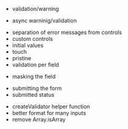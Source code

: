 + validation/warning
- async warninig/validation
+ separation of error messages from controls
+ custom controls
+ initial values
+ touch
+ pristine
+ validation per field
- masking the field
+ submitting the form
+ submitted status
- createValidator helper function
- better format for many inputs
- remove Array.isArray